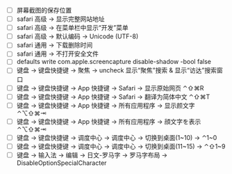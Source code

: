 <!-- 
⌃ control
⌥ option
⇧ shift
⌘ command
⇥ tab
-->

- [ ] 屏幕截图的保存位置
- [ ] safari 高级 -> 显示完整网站地址
- [ ] safari 高级 -> 在菜单栏中显示“开发”菜单
- [ ] safari 高级 -> 默认编码 -> Unicode (UTF-8)
- [ ] safari 通用 -> 下载删除时间
- [ ] safari 通用 -> 不打开安全文件
- [ ] defaults write com.apple.screencapture disable-shadow -bool false
- [ ] 键盘 -> 键盘快捷键 -> 聚焦 -> uncheck 显示“聚焦”搜索 & 显示“访达”搜索窗口
- [ ] 键盘 -> 键盘快捷键 -> App 快捷键 -> Safari -> 显示原始网页 ⌃⇧⌘R
- [ ] 键盘 -> 键盘快捷键 -> App 快捷键 -> Safari -> 翻译为简体中文 ⌃⇧⌘T
- [ ] 键盘 -> 键盘快捷键 -> App 快捷键 -> 所有应用程序 -> 显示颜文字 ⌃⌥⇧⌘⇥
- [ ] 键盘 -> 键盘快捷键 -> App 快捷键 -> 所有应用程序 -> 顔文字を表示 ⌃⌥⇧⌘⇥
- [ ] 键盘 -> 键盘快捷键 -> 调度中心 -> 调度中心 -> 切换到桌面(1~10) -> ⌃1~0
- [ ] 键盘 -> 键盘快捷键 -> 调度中心 -> 调度中心 -> 切换到桌面(11~15) -> ⌃⇧1~9
- [ ] 键盘 -> 输入法 -> 编辑 -> 日文-罗马字 -> 罗马字布局 -> DisableOptionSpecialCharacter
